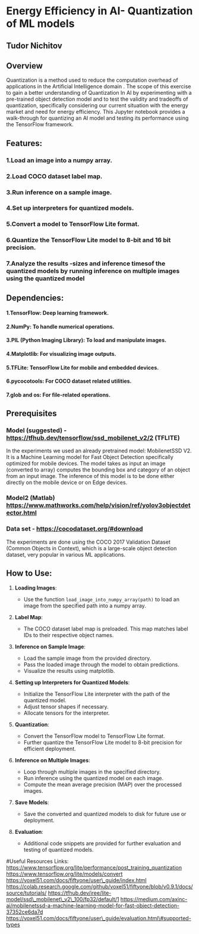 
# Energy Efficiency in AI- Quantization of ML models
## Tudor Nichitov


## Overview
Quantization is a method used to reduce the computation overhead of applications in the Artificial Intelligence domain . 
The scope of this exercise to gain a better understanding of Quantization In AI by experimenting with a pre-trained object 
detection model and to test the validity and tradeoffs of quantization, specifically considering our current situation with the energy market and need for energy efficiency. 
This Jupyter notebook provides a walk-through for quantizing an AI model and testing its performance using the TensorFlow framework. 

## Features:
### 1.Load an image into a numpy array.
### 2.Load COCO dataset label map.
### 3.Run inference on a sample image.
### 4.Set up interpreters for quantized models.
### 5.Convert a model to TensorFlow Lite format.
### 6.Quantize the TensorFlow Lite model to 8-bit and 16 bit precision.
### 7.Analyze the results -sizes and inference timesof the quantized models by running inference on multiple images using the quantized model

## Dependencies:

#### 1.TensorFlow: Deep learning framework.
#### 2.NumPy: To handle numerical operations.
#### 3.PIL (Python Imaging Library): To load and manipulate images.
#### 4.Matplotlib: For visualizing image outputs.
#### 5.TFLite: TensorFlow Lite for mobile and embedded devices.
#### 6.pycocotools: For COCO dataset related utilities.
#### 7.glob and os: For file-related operations.  

## Prerequisites
### Model (suggested) - https://tfhub.dev/tensorflow/ssd_mobilenet_v2/2 (TFLITE)
In the experiments we used an already pretrained model: MobilenetSSD V2. It is a Machine Learning model for Fast Object Detection specifically optimized for mobile devices. The model takes as input an image (converted to array) computes the bounding box and category of an object from an input image. 
The inference of this model is to be done either directly on the mobile device or on Edge devices. 
### Model2 (Matlab) https://www.mathworks.com/help/vision/ref/yolov3objectdetector.html

### Data set - https://cocodataset.org/#download

The experiments are done using the COCO 2017 Validation Dataset (Common Objects in Context),
 which is a large-scale object detection dataset, very popular in various ML applications.

## How to Use:

1. **Loading Images**:
   - Use the function `load_image_into_numpy_array(path)` to load an image from the specified path into a numpy array.
   
2. **Label Map**:
   - The COCO dataset label map is preloaded. This map matches label IDs to their respective object names.

3. **Inference on Sample Image**:
   - Load the sample image from the provided directory.
   - Pass the loaded image through the model to obtain predictions.
   - Visualize the results using matplotlib.

4. **Setting up Interpreters for Quantized Models**:
   - Initialize the TensorFlow Lite interpreter with the path of the quantized model.
   - Adjust tensor shapes if necessary.
   - Allocate tensors for the interpreter.

5. **Quantization**:
   - Convert the TensorFlow model to TensorFlow Lite format.
   - Further quantize the TensorFlow Lite model to 8-bit precision for efficient deployment.
   
6. **Inference on Multiple Images**:
   - Loop through multiple images in the specified directory.
   - Run inference using the quantized model on each image.
   - Compute the mean average precision (MAP) over the processed images.
   
7. **Save Models**:
   - Save the converted and quantized models to disk for future use or deployment.

8. **Evaluation**:
   - Additional code snippets are provided for further evaluation and testing of quantized models.


#Useful Resources Links: 
https://www.tensorflow.org/lite/performance/post_training_quantization
https://www.tensorflow.org/lite/models/convert
https://voxel51.com/docs/fiftyone/user\_guide/index.html
https://colab.research.google.com/github/voxel51/fiftyone/blob/v0.9.1/docs/source/tutorials/
https://tfhub.dev/iree/lite-model/ssd\_mobilenet\_v2\_100/fp32/default/1
https://medium.com/axinc-ai/mobilenetssd-a-machine-learning-model-for-fast-object-detection-37352ce6da7d
https://voxel51.com/docs/fiftyone/user\_guide/evaluation.html\#supported-types